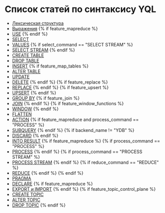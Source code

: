 # Список статей по синтаксису YQL

* [Лексическая структура](lexer.md)
* [Выражения](expressions.md)
{% if feature_mapreduce %}
* [USE](use.md)
{% endif %}
* [SELECT](select/index.md)
* [VALUES](values.md)
{% if select_command == "SELECT STREAM" %}
* [SELECT STREAM](select_stream.md)
{% endif %}
* [CREATE TABLE](create_table.md)
* [DROP TABLE](drop_table.md)
* [INSERT](insert_into.md)
{% if feature_map_tables %}
* [ALTER TABLE](alter_table/index.md)
* [UPDATE](update.md)
* [DELETE](delete.md)
{% endif %}
{% if feature_replace %}
* [REPLACE](replace_into.md)
{% endif %}
{% if feature_upsert %}
* [UPSERT](upsert_into.md)
{% endif %}
* [GROUP BY](group_by.md)
{% if feature_join %}
* [JOIN](join.md)
{% endif %}
{% if feature_window_functions %}
* [WINDOW](window.md)
{% endif %}
* [FLATTEN](flatten.md)
* [ACTION](action.md)
{% if feature_mapreduce and process_command == "PROCESS" %}
* [SUBQUERY](subquery.md)
{% endif %}
{% if backend_name != "YDB" %}
* [DISCARD](discard.md)
{% endif %}
* [INTO RESULT](into_result.md)
{% if feature_mapreduce %}
{% if process_command == "PROCESS" %}
* [PROCESS](process.md)
{% endif %}
{% if process_command == "PROCESS STREAM" %}
* [PROCESS STREAM](process.md)
{% endif %}
{% if reduce_command == "REDUCE" %}
* [REDUCE](reduce.md)
{% endif %}
{% endif %}
* [PRAGMA](pragma.md)
* [DECLARE](declare.md)
{% if feature_mapreduce %}
* [EXPORT и IMPORT](export_import.md)
{% endif %}
{% if feature_topic_control_plane %}
* [CREATE TOPIC](create-topic.md)
* [ALTER TOPIC](alter-topic.md)
* [DROP TOPIC](drop-topic.md)
{% endif %}
